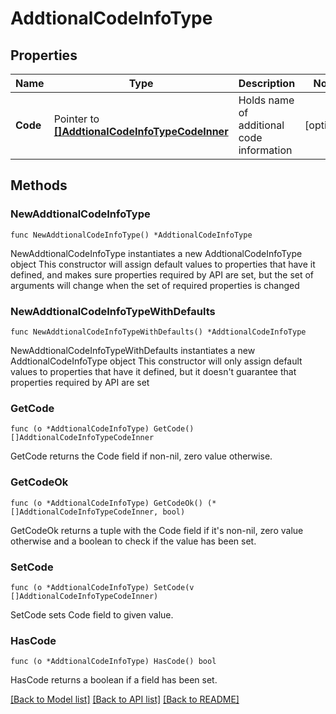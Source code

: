 # AddtionalCodeInfoType

## Properties

Name | Type | Description | Notes
------------ | ------------- | ------------- | -------------
**Code** | Pointer to [**[]AddtionalCodeInfoTypeCodeInner**](AddtionalCodeInfoTypeCodeInner.md) | Holds name of additional code information | [optional] 

## Methods

### NewAddtionalCodeInfoType

`func NewAddtionalCodeInfoType() *AddtionalCodeInfoType`

NewAddtionalCodeInfoType instantiates a new AddtionalCodeInfoType object
This constructor will assign default values to properties that have it defined,
and makes sure properties required by API are set, but the set of arguments
will change when the set of required properties is changed

### NewAddtionalCodeInfoTypeWithDefaults

`func NewAddtionalCodeInfoTypeWithDefaults() *AddtionalCodeInfoType`

NewAddtionalCodeInfoTypeWithDefaults instantiates a new AddtionalCodeInfoType object
This constructor will only assign default values to properties that have it defined,
but it doesn't guarantee that properties required by API are set

### GetCode

`func (o *AddtionalCodeInfoType) GetCode() []AddtionalCodeInfoTypeCodeInner`

GetCode returns the Code field if non-nil, zero value otherwise.

### GetCodeOk

`func (o *AddtionalCodeInfoType) GetCodeOk() (*[]AddtionalCodeInfoTypeCodeInner, bool)`

GetCodeOk returns a tuple with the Code field if it's non-nil, zero value otherwise
and a boolean to check if the value has been set.

### SetCode

`func (o *AddtionalCodeInfoType) SetCode(v []AddtionalCodeInfoTypeCodeInner)`

SetCode sets Code field to given value.

### HasCode

`func (o *AddtionalCodeInfoType) HasCode() bool`

HasCode returns a boolean if a field has been set.


[[Back to Model list]](../README.md#documentation-for-models) [[Back to API list]](../README.md#documentation-for-api-endpoints) [[Back to README]](../README.md)



